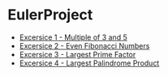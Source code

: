 # EulerProject
- [Excersice 1 - Multiple of 3 and 5](https://github.com/GeorgeGuerrero904/EulerProject/blob/master/EulerProject/Algorithms/1.cs)
- [Excersice 2 - Even Fibonacci Numbers](https://github.com/GeorgeGuerrero904/EulerProject/blob/master/EulerProject/Algorithms/2.cs)
- [Excersice 3 - Largest Prime Factor](https://github.com/GeorgeGuerrero904/EulerProject/blob/master/EulerProject/Algorithms/3.cs)
- [Excersice 4 - Largest Palindrome Product](https://github.com/GeorgeGuerrero904/EulerProject/blob/master/EulerProject/Algorithms/4.cs)
